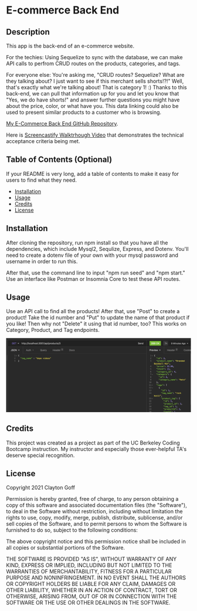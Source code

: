 # E-commerce Back End

## Description 

This app is the back-end of an e-commerce website.

For the techies: Using Sequelize to sync with the database, we can make API calls to perfrom CRUD routes on the products, categories, and tags.

For everyone else: You're asking me, "CRUD routes? Sequelize? What are they talking about? I just want to see if this merchant sells shorts!?!" Well, that's exactly what we're talking about! That is category 1! :) Thanks to this back-end, we can pull that information up for you and let you know that "Yes, we do have shorts!" and answer further questions you might have about the price, color, or what have you. This data linking could also be used to present similar products to a customer who is browsing.

[My E-Commerce Back End GitHub Repository](https://github.com/Clayto30/ecommerce-backend).

Here is [Screencastify Walktrhough Video](https://github.com/microsoft/vscode) that demonstrates the technical acceptance criteria being met.

## Table of Contents (Optional)

If your README is very long, add a table of contents to make it easy for users to find what they need.

* [Installation](#installation)
* [Usage](#usage)
* [Credits](#credits)
* [License](#license)

## Installation

After cloning the repository, run npm install so that you have all the dependencies, which include Mysql2, Sequlize, Express, and Dotenv. You'll need to create a dotenv file of your own with your mysql password and username in order to run this.

After that, use the command line to input "npm run seed" and "npm start." Use an interface like Postman or Insomnia Core to test these API routes.

## Usage 

Use an API call to find all the products! After that, use "Post" to create a product! Take the id number and "Put" to update the name of that product if you like! Then why not "Delete" it using that id number, too? This works on Category, Product, and Tag endpoints. 

![alt text](assets/images/screenshot.jpg)

## Credits

This project was created as a project as part of the UC Berkeley Coding Bootcamp instruction. My instructor and especially those ever-helpful TA's deserve special recognition.

## License

Copyright 2021 Clayton Goff

Permission is hereby granted, free of charge, to any person obtaining a copy of this software and associated documentation files (the "Software"), to deal in the Software without restriction, including without limitation the rights to use, copy, modify, merge, publish, distribute, sublicense, and/or sell copies of the Software, and to permit persons to whom the Software is furnished to do so, subject to the following conditions:

The above copyright notice and this permission notice shall be included in all copies or substantial portions of the Software.

THE SOFTWARE IS PROVIDED "AS IS", WITHOUT WARRANTY OF ANY KIND, EXPRESS OR IMPLIED, INCLUDING BUT NOT LIMITED TO THE WARRANTIES OF MERCHANTABILITY, FITNESS FOR A PARTICULAR PURPOSE AND NONINFRINGEMENT. IN NO EVENT SHALL THE AUTHORS OR COPYRIGHT HOLDERS BE LIABLE FOR ANY CLAIM, DAMAGES OR OTHER LIABILITY, WHETHER IN AN ACTION OF CONTRACT, TORT OR OTHERWISE, ARISING FROM, OUT OF OR IN CONNECTION WITH THE SOFTWARE OR THE USE OR OTHER DEALINGS IN THE SOFTWARE.
